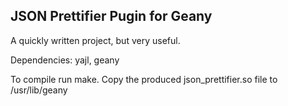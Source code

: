 JSON Prettifier Pugin for Geany
-------------------------------
A quickly written project, but very useful.

Dependencies: yajl, geany

To compile run make.
Copy the produced json_prettifier.so file to /usr/lib/geany
